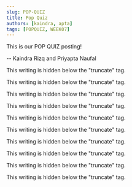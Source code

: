 ```yaml
---
slug: POP-QUIZ
title: Pop Quiz
authors: [kaindra, apta]
tags: [POPQUIZ, WEEK07]
---
```


This is our POP QUIZ posting!

-- Kaindra Rizq and Priyapta Naufal

<!--truncate-->

This writing is hidden below the "truncate" tag.

This writing is hidden below the "truncate" tag.

This writing is hidden below the "truncate" tag.

This writing is hidden below the "truncate" tag.

This writing is hidden below the "truncate" tag.

This writing is hidden below the "truncate" tag.

This writing is hidden below the "truncate" tag.

This writing is hidden below the "truncate" tag.

This writing is hidden below the "truncate" tag.

This writing is hidden below the "truncate" tag.
